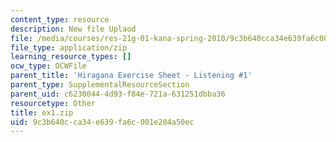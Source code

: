 ```yaml
---
content_type: resource
description: New file Uplaod
file: /media/courses/res-21g-01-kana-spring-2010/9c3b640cca34e639fa6c001e204a50ec_ex1.zip
file_type: application/zip
learning_resource_types: []
ocw_type: OCWFile
parent_title: 'Hiragana Exercise Sheet - Listening #1'
parent_type: SupplementalResourceSection
parent_uid: c6230044-4d93-f84e-721a-631251dbba36
resourcetype: Other
title: ex1.zip
uid: 9c3b640c-ca34-e639-fa6c-001e204a50ec
---
```

